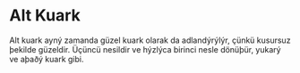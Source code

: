 # Alt Kuark

Alt kuark ayný zamanda güzel kuark olarak da adlandýrýlýr, çünkü kusursuz
þekilde güzeldir. Üçüncü nesildir ve hýzlýca birinci nesle dönüþür, yukarý ve
aþaðý kuark gibi.
